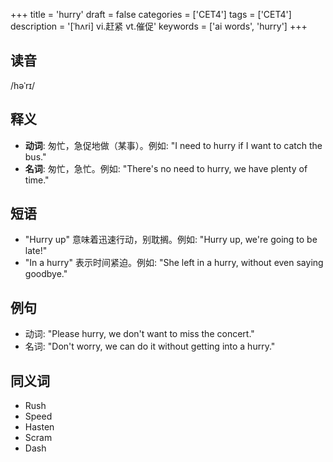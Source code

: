 +++
title = 'hurry'
draft = false
categories = ['CET4']
tags = ['CET4']
description = '[ˈhʌri] vi.赶紧 vt.催促'
keywords = ['ai words', 'hurry']
+++

## 读音
/həˈrɪ/

## 释义
- **动词**: 匆忙，急促地做（某事）。例如: "I need to hurry if I want to catch the bus."
- **名词**: 匆忙，急忙。例如: "There's no need to hurry, we have plenty of time."

## 短语
- "Hurry up" 意味着迅速行动，别耽搁。例如: "Hurry up, we're going to be late!"
- "In a hurry" 表示时间紧迫。例如: "She left in a hurry, without even saying goodbye."

## 例句
- 动词: "Please hurry, we don't want to miss the concert."
- 名词: "Don't worry, we can do it without getting into a hurry."

## 同义词
- Rush
- Speed
- Hasten
- Scram
- Dash
